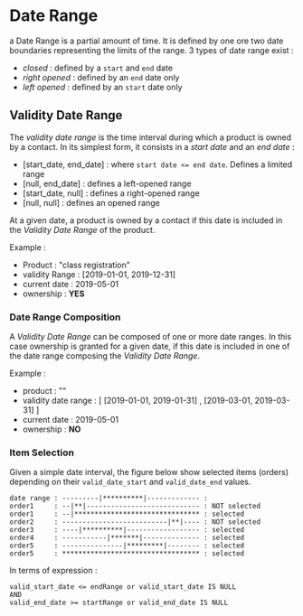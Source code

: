 # Date Range

a Date Range is a partial amount of time. It is defined by one ore two date boundaries representing the limits of the range. 3 types of date range exist :
- *closed* : defined by a `start` and `end` date
- *right opened* : defined by an `end` date only
- *left opened* : defined by an `start` date only


## Validity Date Range

The *validity date range* is the time interval during which a product is owned by a contact. In its simplest form, it consists in a *start date* and an *end date* :
- [start_date, end_date] : where `start date <= end date`. Defines a limited range
- [null, end_date] : defines a left-opened range
- [start_date, null] : defines a right-opened range
- [null, null] : defines an opened range


At a given date, a product is owned by a contact if this date is included in the *Validity Date Range* of the product.

Example :
- Product : "class registration"
- validity Range : [2019-01-01, 2019-12-31]
- current date : 2019-05-01
- ownership : **YES**

### Date Range Composition

A *Validity Date Range* can be composed of one or more date ranges. In this case ownership is granted for a given date, if this date is included in one of the date range composing the *Validity Date Range*.

Example :
- product : ""
- validity date range : [ [2019-01-01, 2019-01-31] , [2019-03-01, 2019-03-31] ]
- current date : 2019-05-01
- ownership : **NO**

### Item Selection

Given a simple date interval, the figure below show selected items (orders) depending on their `valid_date_start` and `valid_date_end` values.

```
date range : ---------|**********|------------- :
order1     : --|**|---------------------------- : NOT selected
order1     : --|******************************* : selected
order2     : --------------------------|**|---- : NOT selected
order3     : ----|**********|------------------ : selected
order4     : -----------|*******|-------------- : selected
order5     : ---------------|*********|-------- : selected
order5     : ********************************** : selected
```

In terms of expression :

```
valid_start_date <= endRange or valid_start_date IS NULL
AND
valid_end_date >= startRange or valid_end_date IS NULL
```

